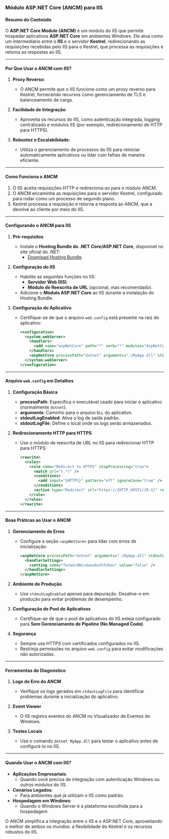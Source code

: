 ### Módulo ASP.NET Core (ANCM) para IIS

#### Resumo do Conteúdo
O **ASP.NET Core Module (ANCM)** é um módulo do IIS que permite hospedar aplicativos **ASP.NET Core** em ambientes Windows. Ele atua como um intermediário entre o **IIS** e o servidor **Kestrel**, redirecionando as requisições recebidas pelo IIS para o Kestrel, que processa as requisições e retorna as respostas ao IIS.

---

#### Por Que Usar o ANCM com IIS?

1. **Proxy Reverso**:
   - O ANCM permite que o IIS funcione como um proxy reverso para Kestrel, fornecendo recursos como gerenciamento de TLS e balanceamento de carga.

2. **Facilidade de Integração**:
   - Aproveita os recursos do IIS, como autenticação integrada, logging centralizado e módulos IIS (por exemplo, redirecionamento de HTTP para HTTPS).

3. **Robustez e Escalabilidade**:
   - Utiliza o gerenciamento de processos do IIS para reiniciar automaticamente aplicativos ou lidar com falhas de maneira eficiente.

---

#### Como Funciona o ANCM

1. O IIS aceita requisições HTTP e redireciona-as para o módulo ANCM.
2. O ANCM encaminha as requisições para o servidor Kestrel, configurado para rodar como um processo de segundo plano.
3. Kestrel processa a requisição e retorna a resposta ao ANCM, que a devolve ao cliente por meio do IIS.

---

#### Configurando o ANCM para IIS

1. **Pré-requisitos**
   - Instale o **Hosting Bundle do .NET Core/ASP.NET Core**, disponível no site oficial do .NET:
     - [Download Hosting Bundle](https://dotnet.microsoft.com/download).

2. **Configuração do IIS**
   - Habilite as seguintes funções no IIS:
     - **Servidor Web (IIS)**.
     - **Módulo de Reescrita de URL** (opcional, mas recomendado).
   - Adicione o **Módulo ASP.NET Core** ao IIS durante a instalação do Hosting Bundle.

3. **Configuração do Aplicativo**
   - Certifique-se de que o arquivo `web.config` está presente na raiz do aplicativo:
     ```xml
     <configuration>
       <system.webServer>
         <handlers>
           <add name="aspNetCore" path="*" verb="*" modules="AspNetCoreModuleV2" resourceType="Unspecified" />
         </handlers>
         <aspNetCore processPath="dotnet" arguments=".\MyApp.dll" stdoutLogEnabled="true" stdoutLogFile=".\logs\stdout" />
       </system.webServer>
     </configuration>
     ```

---

#### Arquivo `web.config` em Detalhes

1. **Configuração Básica**
   - **processPath**: Especifica o executável usado para iniciar o aplicativo (normalmente `dotnet`).
   - **arguments**: Caminho para o arquivo `DLL` do aplicativo.
   - **stdoutLogEnabled**: Ativa o log de saída padrão.
   - **stdoutLogFile**: Define o local onde os logs serão armazenados.

2. **Redirecionamento HTTP para HTTPS**
   - Use o módulo de reescrita de URL no IIS para redirecionar HTTP para HTTPS:
     ```xml
     <rewrite>
       <rules>
         <rule name="Redirect to HTTPS" stopProcessing="true">
           <match url="(.*)" />
           <conditions>
             <add input="{HTTPS}" pattern="off" ignoreCase="true" />
           </conditions>
           <action type="Redirect" url="https://{HTTP_HOST}/{R:1}" redirectType="Permanent" />
         </rule>
       </rules>
     </rewrite>
     ```

---

#### Boas Práticas ao Usar o ANCM

1. **Gerenciamento de Erros**
   - Configure a seção `<aspNetCore>` para lidar com erros de inicialização:
     ```xml
     <aspNetCore processPath="dotnet" arguments=".\MyApp.dll" stdoutLogEnabled="true" stdoutLogFile=".\logs\stdout">
       <handlerSettings>
         <setting name="forwardWindowsAuthToken" value="false" />
       </handlerSettings>
     </aspNetCore>
     ```

2. **Ambiente de Produção**
   - Use `stdoutLogEnabled` apenas para depuração. Desative-o em produção para evitar problemas de desempenho.

3. **Configuração de Pool de Aplicativos**
   - Certifique-se de que o pool de aplicativos do IIS esteja configurado para **Sem Gerenciamento de Pipeline (No Managed Code)**.

4. **Segurança**
   - Sempre use HTTPS com certificados configurados no IIS.
   - Restrinja permissões no arquivo `web.config` para evitar modificações não autorizadas.

---

#### Ferramentas de Diagnóstico

1. **Logs de Erro do ANCM**
   - Verifique os logs gerados em `stdoutLogFile` para identificar problemas durante a inicialização do aplicativo.

2. **Event Viewer**
   - O IIS registra eventos do ANCM no Visualizador de Eventos do Windows.

3. **Testes Locais**
   - Use o comando `dotnet MyApp.dll` para testar o aplicativo antes de configurá-lo no IIS.

---

#### Quando Usar o ANCM com IIS?

- **Aplicações Empresariais**:
  - Quando você precisa de integração com autenticação Windows ou outros módulos do IIS.
- **Cenários Legados**:
  - Para ambientes que já utilizam o IIS como padrão.
- **Hospedagem em Windows**:
  - Quando o Windows Server é a plataforma escolhida para a hospedagem.

O ANCM simplifica a integração entre o IIS e o ASP.NET Core, aproveitando o melhor de ambos os mundos: a flexibilidade do Kestrel e os recursos robustos do IIS.